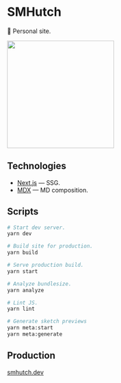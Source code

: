 # SMHutch

🌿 Personal site.

<img src="https://www.smhutch.dev/api/generative-svg" height="250px" />

## Technologies

- [Next.js](https://nextjs.org/) — SSG.
- [MDX](https://mdxjs.com/) — MD composition.

## Scripts

```sh
# Start dev server.
yarn dev

# Build site for production.
yarn build

# Serve production build.
yarn start

# Analyze bundlesize.
yarn analyze

# Lint JS.
yarn lint

# Generate sketch previews
yarn meta:start
yarn meta:generate
```

## Production

[smhutch.dev](https://smhutch.dev)
